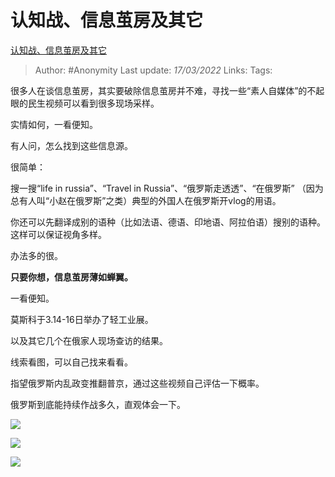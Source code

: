 # 认知战、信息茧房及其它
[认知战、信息茧房及其它](https://zhuanlan.zhihu.com/p/482718210)

> Author: #Anonymity
> Last update: *17/03/2022*
> Links:
> Tags:

很多人在谈信息茧房，其实要破除信息茧房并不难，寻找一些“素人自媒体”的不起眼的民生视频可以看到很多现场采样。

实情如何，一看便知。

有人问，怎么找到这些信息源。

很简单：

搜一搜“life in russia”、“Travel in Russia”、“俄罗斯走透透”、“在俄罗斯” （因为总有人叫“小赵在俄罗斯”之类）典型的外国人在俄罗斯开vlog的用语。

你还可以先翻译成别的语种（比如法语、德语、印地语、阿拉伯语）搜别的语种。这样可以保证视角多样。

办法多的很。

**只要你想，信息茧房薄如蝉翼。**

一看便知。

莫斯科于3.14-16日举办了轻工业展。

以及其它几个在俄家人现场查访的结果。

线索看图，可以自己找来看看。

指望俄罗斯内乱政变推翻普京，通过这些视频自己评估一下概率。

俄罗斯到底能持续作战多久，直观体会一下。

![](https://pic2.zhimg.com/v2-f76ad482dc7239e4402379d3eeaf23d5_b.jpg)

![](https://pic4.zhimg.com/v2-a90b2d41706036e64a2f8ba16fea29eb_b.jpg)

![](https://pic4.zhimg.com/v2-0718f374a2b00a41d3ddab6441d5023f_b.jpg)

